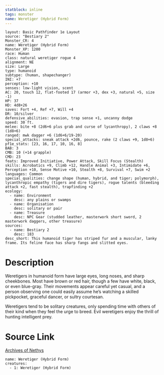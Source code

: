 ```yaml
---
statblock: inline
tags: monster
name: Weretiger (Hybrid Form)
---
```

```statblock
layout: Basic Pathfinder 1e Layout
source: "Bestiary 2"
Monster_CR: 4
name: Weretiger (Hybrid Form)
Monster_XP: 1200
race: Human
class: natural weretiger rogue 4
alignment: NE
size: Large
type: humanoid
subtype: (human, shapechanger)
INI: +7
perception: +10
senses: low-light vision, scent
AC: 20, touch 12, flat-footed 17 (armor +3, dex +3, natural +5, size -1)
HP: 37
HD: 4d8+26
saves: Fort +4, Ref +7, Will +4
DR: 10/silver
defensive_abilities: evasion, trap sense +1, uncanny dodge
speed: 30 ft.
melee: bite +8 (2d6+6 plus grab and curse of lycanthropy), 2 claws +8 (1d8+6)
ranged: mwk dagger +6 (1d6+6/19-20)
special_attacks: sneak attack +2d6, pounce, rake (2 claws +9, 1d8+6)
pf1e_stats: [23, 16, 17, 10, 16, 8]
BAB: 3
CMB: 10 (+14 grapple)
CMD: 23
feats: Improved Initiative, Power Attack, Skill Focus (Stealth)
skills: Acrobatics +9, Climb +12, Handle Animal +3, Intimidate +6, Perception +10, Sense Motive +10, Stealth +8, Survival +7, Swim +2
languages: Common
special_qualities: change shape (human, hybrid, and tiger; polymorph), lycanthropic empathy (tigers and dire tigers), rogue talents (bleeding attack +2, fast stealth), trapfinding +2
ecology:
  - name: Environment
    desc: any plains or swamps
  - name: Organisation
    desc: solitary or pair
  - name: Treasure
    desc: NPC Gear (studded leather, masterwork short sword, 2 masterwork daggers, other treasure)
sources:
  - name: Bestiary 2
    desc: 183
desc_short: This humanoid tiger has striped fur and a muscular, lanky frame. Its feline face has sharp fangs and slitted eyes.
```
# Description
Weretigers in humanoid form have large eyes, long noses, and sharp cheekbones. Most have brown or red hair, though a few have white, black, or even blue-gray. Their movements appear careful yet casual, and a person observing one could easily assume he’s watching a skilled pickpocket, graceful dancer, or sultry courtesan.

Weretigers tend to be solitary creatures, only spending time with others of their kind when they feel the urge to breed. Evil weretigers enjoy the thrill of hunting intelligent prey.
# Source Link
[Archives of Nethys](https://aonprd.com/MonsterDisplay.aspx?ItemName=Weretiger%20(Hybrid%20Form))
```encounter-table
name: Weretiger (Hybrid Form)
creatures:
  - 1: Weretiger (Hybrid Form)
```
